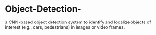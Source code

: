 # Object-Detection-
a CNN-based object detection system to identify and localize objects of interest (e.g., cars, pedestrians) in images or video frames.
